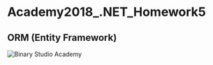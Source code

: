 # Academy2018_.NET_Homework5
## ORM (Entity Framework)
![Binary Studio Academy](https://s.dou.ua/img/announces/2_1_6Y7TRbx_02W4dCl.png)
